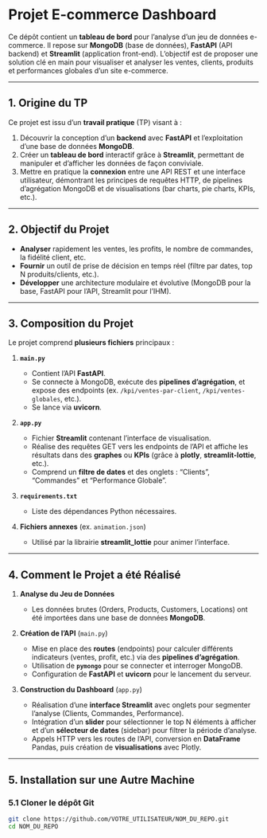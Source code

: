 # **Projet E-commerce Dashboard**

Ce dépôt contient un **tableau de bord** pour l’analyse d’un jeu de données e-commerce. Il repose sur **MongoDB** (base de données), **FastAPI** (API backend) et **Streamlit** (application front-end). L’objectif est de proposer une solution clé en main pour visualiser et analyser les ventes, clients, produits et performances globales d’un site e-commerce.

---

## 1. Origine du TP

Ce projet est issu d’un **travail pratique** (TP) visant à :

1. Découvrir la conception d’un **backend** avec **FastAPI** et l’exploitation d’une base de données **MongoDB**.  
2. Créer un **tableau de bord** interactif grâce à **Streamlit**, permettant de manipuler et d’afficher les données de façon conviviale.  
3. Mettre en pratique la **connexion** entre une API REST et une interface utilisateur, démontrant les principes de requêtes HTTP, de pipelines d’agrégation MongoDB et de visualisations (bar charts, pie charts, KPIs, etc.).

---

## 2. Objectif du Projet

- **Analyser** rapidement les ventes, les profits, le nombre de commandes, la fidélité client, etc.  
- **Fournir** un outil de prise de décision en temps réel (filtre par dates, top N produits/clients, etc.).  
- **Développer** une architecture modulaire et évolutive (MongoDB pour la base, FastAPI pour l’API, Streamlit pour l’IHM).

---

## 3. Composition du Projet

Le projet comprend **plusieurs fichiers** principaux :

1. **`main.py`**  
   - Contient l’API **FastAPI**.  
   - Se connecte à MongoDB, exécute des **pipelines d’agrégation**, et expose des endpoints (ex. `/kpi/ventes-par-client`, `/kpi/ventes-globales`, etc.).  
   - Se lance via **uvicorn**.

2. **`app.py`**  
   - Fichier **Streamlit** contenant l’interface de visualisation.  
   - Réalise des requêtes GET vers les endpoints de l’API et affiche les résultats dans des **graphes** ou **KPIs** (grâce à **plotly**, **streamlit-lottie**, etc.).  
   - Comprend un **filtre de dates** et des onglets : “Clients”, “Commandes” et “Performance Globale”.

3. **`requirements.txt`**  
   - Liste des dépendances Python nécessaires.

4. **Fichiers annexes** (ex. `animation.json`)  
   - Utilisé par la librairie **streamlit_lottie** pour animer l’interface.

---

## 4. Comment le Projet a été Réalisé

1. **Analyse du Jeu de Données**  
   - Les données brutes (Orders, Products, Customers, Locations) ont été importées dans une base de données **MongoDB**.  

2. **Création de l’API** (`main.py`)  
   - Mise en place des **routes** (endpoints) pour calculer différents indicateurs (ventes, profit, etc.) via des **pipelines d’agrégation**.  
   - Utilisation de **`pymongo`** pour se connecter et interroger MongoDB.  
   - Configuration de **FastAPI** et **uvicorn** pour le lancement du serveur.

3. **Construction du Dashboard** (`app.py`)  
   - Réalisation d’une **interface Streamlit** avec onglets pour segmenter l’analyse (Clients, Commandes, Performance).  
   - Intégration d’un **slider** pour sélectionner le top N éléments à afficher et d’un **sélecteur de dates** (sidebar) pour filtrer la période d’analyse.  
   - Appels HTTP vers les routes de l’API, conversion en **DataFrame** Pandas, puis création de **visualisations** avec Plotly.

---

## 5. Installation sur une Autre Machine

### 5.1 Cloner le dépôt Git
```bash
git clone https://github.com/VOTRE_UTILISATEUR/NOM_DU_REPO.git
cd NOM_DU_REPO
